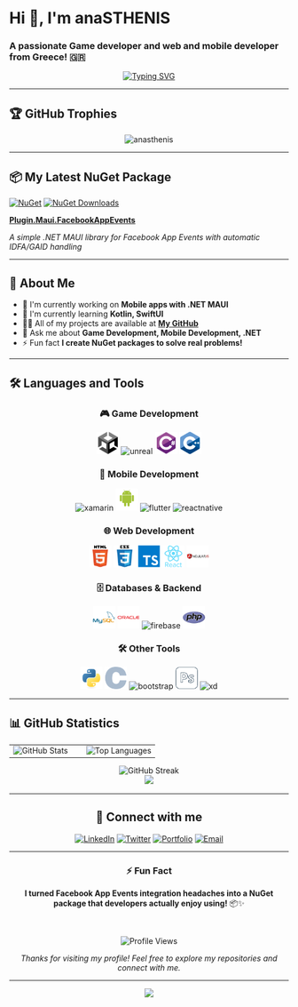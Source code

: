 <h1>Hi 👋, I'm anaSTHENIS</h1>
<h3>A passionate Game developer and web and mobile developer from Greece! 🇬🇷</h3>

<div align="center">

[![Typing SVG](https://readme-typing-svg.herokuapp.com?font=Fira+Code&pause=1000&color=2E9EF7&center=true&vCenter=true&width=435&lines=Game+Developer;Mobile+App+Developer;.NET+MAUI+Expert;Open+Source+Contributor)](https://git.io/typing-svg)

</div>

---

## 🏆 GitHub Trophies
<div align="center">
  <img src="https://github-profile-trophy.vercel.app/?username=anasthenis&theme=onedark&no-frame=true&no-bg=false&margin-w=4&column=7" alt="anasthenis" />
</div>

---

## 📦 My Latest NuGet Package

[![NuGet](https://img.shields.io/nuget/v/Plugin.Maui.FacebookAppEvents.svg?style=for-the-badge&logo=nuget)](https://www.nuget.org/packages/Plugin.Maui.FacebookAppEvents/)
[![NuGet Downloads](https://img.shields.io/nuget/dt/Plugin.Maui.FacebookAppEvents.svg?style=for-the-badge&logo=nuget&color=blue)](https://www.nuget.org/packages/Plugin.Maui.FacebookAppEvents/)

**[Plugin.Maui.FacebookAppEvents](https://www.nuget.org/packages/Plugin.Maui.FacebookAppEvents/)**

*A simple .NET MAUI library for Facebook App Events with automatic IDFA/GAID handling*

---

## 🌱 About Me

- 🔭 I'm currently working on **Mobile apps with .NET MAUI**
- 🌱 I'm currently learning **Kotlin, SwiftUI**
- 👨‍💻 All of my projects are available at **[My GitHub](https://github.com/anasthenis)**
- 💬 Ask me about **Game Development, Mobile Development, .NET**
- ⚡ Fun fact **I create NuGet packages to solve real problems!**

---

## 🛠️ Languages and Tools

<div align="center">

### 🎮 Game Development
<p>
  <img src="https://raw.githubusercontent.com/devicons/devicon/master/icons/unity/unity-original.svg" alt="unity" width="40" height="40"/>
  <img src="https://raw.githubusercontent.com/kenangundogan/fontisto/036b7eca71aab1bef8e6a0518f7329f13ed62f6b/icons/svg/brand/unreal-engine.svg" alt="unreal" width="40" height="40"/>
  <img src="https://raw.githubusercontent.com/devicons/devicon/master/icons/csharp/csharp-original.svg" alt="csharp" width="40" height="40"/>
  <img src="https://raw.githubusercontent.com/devicons/devicon/master/icons/cplusplus/cplusplus-original.svg" alt="cplusplus" width="40" height="40"/>
</p>

### 📱 Mobile Development
<p>
  <img src="https://raw.githubusercontent.com/detain/svg-logos/780f25886640cef088af994181646db2f6b1a3f8/svg/xamarin.svg" alt="xamarin" width="40" height="40"/>
  <img src="https://raw.githubusercontent.com/devicons/devicon/master/icons/android/android-original-wordmark.svg" alt="android" width="40" height="40"/>
  <img src="https://www.vectorlogo.zone/logos/flutterio/flutterio-icon.svg" alt="flutter" width="40" height="40"/>
  <img src="https://reactnative.dev/img/header_logo.svg" alt="reactnative" width="40" height="40"/>
</p>

### 🌐 Web Development
<p>
  <img src="https://raw.githubusercontent.com/devicons/devicon/master/icons/html5/html5-original-wordmark.svg" alt="html5" width="40" height="40"/>
  <img src="https://raw.githubusercontent.com/devicons/devicon/master/icons/css3/css3-original-wordmark.svg" alt="css3" width="40" height="40"/>
  <img src="https://raw.githubusercontent.com/devicons/devicon/master/icons/typescript/typescript-original.svg" alt="typescript" width="40" height="40"/>
  <img src="https://raw.githubusercontent.com/devicons/devicon/master/icons/react/react-original-wordmark.svg" alt="react" width="40" height="40"/>
  <img src="https://raw.githubusercontent.com/devicons/devicon/master/icons/angularjs/angularjs-original-wordmark.svg" alt="angularjs" width="40" height="40"/>
</p>

### 🗄️ Databases & Backend
<p>
  <img src="https://raw.githubusercontent.com/devicons/devicon/master/icons/mysql/mysql-original-wordmark.svg" alt="mysql" width="40" height="40"/>
  <img src="https://raw.githubusercontent.com/devicons/devicon/master/icons/oracle/oracle-original.svg" alt="oracle" width="40" height="40"/>
  <img src="https://www.vectorlogo.zone/logos/firebase/firebase-icon.svg" alt="firebase" width="40" height="40"/>
  <img src="https://raw.githubusercontent.com/devicons/devicon/master/icons/php/php-original.svg" alt="php" width="40" height="40"/>
</p>

### 🛠️ Other Tools
<p>
  <img src="https://raw.githubusercontent.com/devicons/devicon/master/icons/python/python-original.svg" alt="python" width="40" height="40"/>
  <img src="https://raw.githubusercontent.com/devicons/devicon/master/icons/c/c-original.svg" alt="c" width="40" height="40"/>
  <img src="https://getbootstrap.com/docs/5.0/assets/brand/bootstrap-logo.svg" alt="bootstrap" width="40" height="40"/>
  <img src="https://raw.githubusercontent.com/devicons/devicon/master/icons/photoshop/photoshop-line.svg" alt="photoshop" width="40" height="40"/>
  <img src="https://cdn.worldvectorlogo.com/logos/adobe-xd.svg" alt="xd" width="40" height="40"/>
</p>

</div>

---
## 📊 GitHub Statistics

<div align="center">
  
<table>
<tr>
<td width="50%">
<img src="https://github-readme-stats.vercel.app/api?username=anasthenis&show_icons=true&theme=tokyonight&include_all_commits=true&count_private=true&hide_border=true" alt="GitHub Stats"/>
</td>
<td width="50%">
<img src="https://github-readme-stats.vercel.app/api/top-langs/?username=anasthenis&layout=compact&langs_count=8&theme=tokyonight&hide_border=true" alt="Top Languages"/>
</td>
</tr>
</table>

<img src="https://github-readme-streak-stats.herokuapp.com/?user=anasthenis&theme=tokyonight&hide_border=true" alt="GitHub Streak" width="70%"/>

<br>

<img src="https://github-readme-activity-graph.vercel.app/graph?username=anasthenis&theme=tokyo-night&hide_border=true&area=true" width="100%"/>

</div>

---

<div align="center">



## 🤝 Connect with me


[![LinkedIn](https://img.shields.io/badge/LinkedIn-0077B5?style=for-the-badge&logo=linkedin&logoColor=white)](https://linkedin.com/in/yourusername)
[![Twitter](https://img.shields.io/badge/Twitter-1DA1F2?style=for-the-badge&logo=twitter&logoColor=white)](https://twitter.com/yourusername)
[![Portfolio](https://img.shields.io/badge/Portfolio-FF5722?style=for-the-badge&logo=todoist&logoColor=white)](https://yourportfolio.com)
[![Email](https://img.shields.io/badge/Gmail-D14836?style=for-the-badge&logo=gmail&logoColor=white)](mailto:your.email@gmail.com)


---

  
### ⚡ Fun Fact
**I turned Facebook App Events integration headaches into a NuGet package that developers actually enjoy using!** 📦✨

<br>

![Profile Views](https://visitor-badge.glitch.me/badge?page_id=anasthenis.anasthenis&style=flat-square&color=brightgreen)

*Thanks for visiting my profile! Feel free to explore my repositories and connect with me.*

</div>

---

<div align="center">
  <img src="https://capsule-render.vercel.app/api?type=waving&color=gradient&height=60&section=footer"/>
</div>
